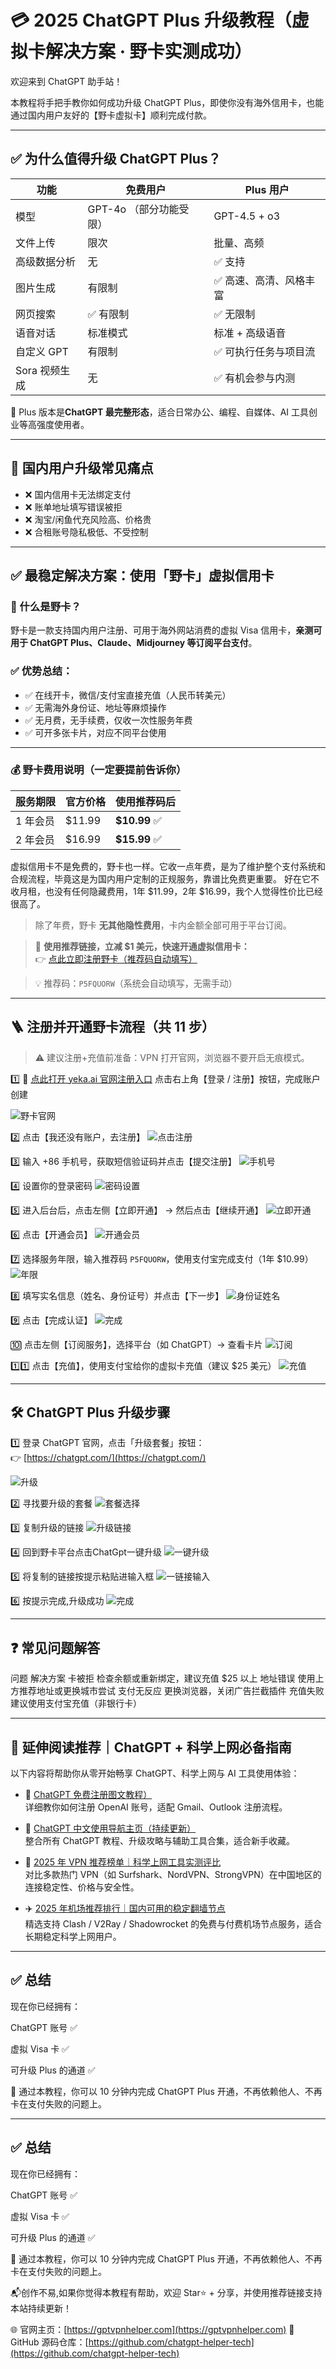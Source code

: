 # 💳 2025 ChatGPT Plus 升级教程（虚拟卡解决方案 · 野卡实测成功）

欢迎来到 ChatGPT 助手站！

本教程将手把手教你如何成功升级 ChatGPT Plus，即使你没有海外信用卡，也能通过国内用户友好的【野卡虚拟卡】顺利完成付款。

---

## ✅ 为什么值得升级 ChatGPT Plus？

| 功能 | 免费用户 | Plus 用户 |
|------|-----------|------------|
| 模型 | GPT-4o （部分功能受限） | GPT-4.5  + o3 |
| 文件上传 | 限次 | 批量、高频 |
| 高级数据分析 | 无 | ✅ 支持 |
| 图片生成 | 有限制 | ✅ 高速、高清、风格丰富 |
| 网页搜索 | ✅ 有限制 | ✅ 无限制 |
| 语音对话 | 标准模式 | 标准 + 高级语音 |
| 自定义 GPT | 有限制 | ✅ 可执行任务与项目流 |
| Sora 视频生成 | 无 | ✅ 有机会参与内测 |

📌 Plus 版本是**ChatGPT 最完整形态**，适合日常办公、编程、自媒体、AI 工具创业等高强度使用者。

---

## 💢 国内用户升级常见痛点

- ❌ 国内信用卡无法绑定支付
- ❌ 账单地址填写错误被拒
- ❌ 淘宝/闲鱼代充风险高、价格贵
- ❌ 合租账号隐私极低、不受控制

---

## ✅ 最稳定解决方案：使用「野卡」虚拟信用卡

### 🔹 什么是野卡？

野卡是一款支持国内用户注册、可用于海外网站消费的虚拟 Visa 信用卡，**亲测可用于 ChatGPT Plus、Claude、Midjourney 等订阅平台支付**。

### ✅ 优势总结：

- ✅ 在线开卡，微信/支付宝直接充值（人民币转美元）
- ✅ 无需海外身份证、地址等麻烦操作
- ✅ 无月费，无手续费，仅收一次性服务年费
- ✅ 可开多张卡片，对应不同平台使用

---

### 💰 野卡费用说明（一定要提前告诉你）

| 服务期限 | 官方价格 | 使用推荐码后 |
|----------|-----------|----------------|
| 1 年会员 | $11.99 | **$10.99** ✅ |
| 2 年会员 | $16.99 | **$15.99** ✅ |

虚拟信用卡不是免费的，野卡也一样。它收一点年费，是为了维护整个支付系统和合规流程，毕竟这是为国内用户定制的正规服务，靠谱比免费更重要。
好在它不收月租，也没有任何隐藏费用，1年 $11.99，2年 $16.99，我个人觉得性价比已经很高了。

> 除了年费，野卡 **无其他隐性费用**，卡内金额全部可用于平台订阅。

> 🎁 **使用推荐链接，立减 $1 美元，快速开通虚拟信用卡：**  
> 👉 [点此立即注册野卡（推荐码自动填写）](https://yeka.ai/i/P5FQUORW)

> 💡 推荐码：`P5FQUORW`（系统会自动填写，无需手动）


---

## 🪜 注册并开通野卡流程（共 11 步）

> ⚠️ 建议注册+充值前准备：VPN 打开官网，浏览器不要开启无痕模式。

1️⃣ 🧭 [点此打开 yeka.ai 官网注册入口](https://yeka.ai/i/P5FQUORW)
点击右上角【登录 / 注册】按钮，完成账户创建

![野卡官网](./assets/step_1.webp)


2️⃣ 点击【我还没有账户，去注册】
![点击注册](./assets/step_2.webp)

3️⃣ 输入 +86 手机号，获取短信验证码并点击【提交注册】
![手机号](./assets/step_3.webp)

4️⃣ 设置你的登录密码
![密码设置](./assets/step_4.webp)

5️⃣ 进入后台后，点击左侧【立即开通】 → 然后点击【继续开通】
![立即开通](./assets/step_5.webp)


6️⃣ 点击【开通会员】
![开通会员](./assets/step_6.webp)


7️⃣ 选择服务年限，输入推荐码 `P5FQUORW`，使用支付宝完成支付（1年 $10.99）
![年限](./assets/step_7.webp)


8️⃣ 填写实名信息（姓名、身份证号）并点击【下一步】
![身份证姓名](./assets/step_8.webp)

9️⃣ 点击【完成认证】
![完成](./assets/step_9.webp)


🔟 点击左侧【订阅服务】，选择平台（如 ChatGPT）→ 查看卡片
![订阅](./assets/step_10.webp)


1️⃣1️⃣ 点击【充值】，使用支付宝给你的虚拟卡充值（建议 $25 美元）
![充值](./assets/step_11.webp)


---

## 🛠 ChatGPT Plus 升级步骤

1️⃣ 登录 ChatGPT 官网，点击「升级套餐」按钮：  
👉 [https://chatgpt.com/](https://chatgpt.com/)

![升级](./assets/plus_1.webp)


2️⃣ 寻找要升级的套餐
![套餐选择](./assets/plus_2.webp)


3️⃣ 复制升级的链接
![升级链接](./assets/plus_3.webp)

4️⃣ 回到野卡平台点击ChatGpt一键升级
![一键升级](./assets/plus_4.webp)

5️⃣ 将复制的链接按提示粘贴进输入框
![一链接输入](./assets/plus_5.webp)

6️⃣ 按提示完成,升级成功
![完成](./assets/plus_6.webp)

---

## ❓ 常见问题解答

问题	解决方案
卡被拒	检查余额或重新绑定，建议充值 $25 以上
地址错误	使用上方推荐地址或更换城市尝试
支付无反应	更换浏览器，关闭广告拦截插件
充值失败	建议使用支付宝充值（非银行卡）

---

## 🧩 延伸阅读推荐｜ChatGPT + 科学上网必备指南

以下内容将帮助你从零开始畅享 ChatGPT、科学上网与 AI 工具使用体验：

- 📘 [ChatGPT 免费注册图文教程）](https://gptvpnhelper.com/chatgpt-register-guide/)  
  详细教你如何注册 OpenAI 账号，适配 Gmail、Outlook 注册流程。

- 📘 [ChatGPT 中文使用导航主页（持续更新）](https://gptvpnhelper.com/)  
  整合所有 ChatGPT 教程、升级攻略与辅助工具合集，适合新手收藏。

- 🔐 [2025 年 VPN 推荐榜单｜科学上网工具实测评比](https://gptvpnhelper.com/network-access/)  
  对比多款热门 VPN（如 Surfshark、NordVPN、StrongVPN）在中国地区的连接稳定性、价格与安全性。

- ✈️ [2025 年机场推荐排行｜国内可用的稳定翻墙节点](https://gptvpnhelper.com/airport-access/)  
  精选支持 Clash / V2Ray / Shadowrocket 的免费与付费机场节点服务，适合长期稳定科学上网用户。



---

## ✅ 总结

现在你已经拥有：

ChatGPT 账号 ✅

虚拟 Visa 卡 ✅

可升级 Plus 的通道 ✅

📌 通过本教程，你可以 10 分钟内完成 ChatGPT Plus 开通，不再依赖他人、不再卡在支付失败的问题上。


---

## ✅ 总结

现在你已经拥有：

ChatGPT 账号 ✅

虚拟 Visa 卡 ✅

可升级 Plus 的通道 ✅

📌 通过本教程，你可以 10 分钟内完成 ChatGPT Plus 开通，不再依赖他人、不再卡在支付失败的问题上。

📬创作不易,如果你觉得本教程有帮助，欢迎 Star⭐ + 分享，并使用推荐链接支持本站持续更新！

🌐 官网主页：[https://gptvpnhelper.com](https://gptvpnhelper.com)
📂 GitHub 源码仓库：[https://github.com/chatgpt-helper-tech](https://github.com/chatgpt-helper-tech)

